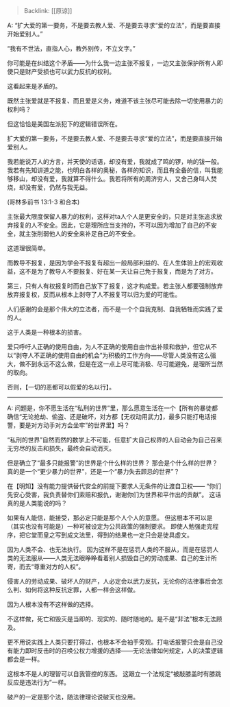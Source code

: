 > Backlink: [[原谅]]

A: “扩大爱的第一要务，不是要去教人爱、不是要去寻求“爱的立法”，而是要直接开始爱别人。”
  
“我有不世法，直指人心，教外别传，不立文字。” 

你可能是在纠结这个矛盾——为什么我一边主张不报复，一边又主张保护所有人即使只是财产受损也可以武力反抗的权利。

这看起来是矛盾的。

既然主张爱就是不报复、而且爱是义务，难道不该主张尽可能去除一切使用暴力的权利吗？

但这恰恰是美国左派犯下的逻辑错误所在。

扩大爱的第一要务，不是要去教人爱、不是要去寻求“爱的立法”，而是要直接开始爱别人。

我若能说万人的方言，并天使的话语，却没有爱，我就成了鸣的锣，响的钹一般。我若有先知讲道之能，也明白各样的奥秘，各样的知识，而且有全备的信，叫我能够移山，却没有爱，我就算不得什么。我若将所有的周济穷人，又舍己身叫人焚烧，却没有爱，仍然与我无益。

(哥林多前书 13:1-3 和合本)

主张最大限度保留人暴力的权利，这样对ta人个人是更安全的，只是对主张追求放弃报复的人不安全。因此，它是理所应当支持的，不可以因为增加了自己的不安全，就主张削弱他人的安全来补足自己的不安全。

这道理很简单。

而教导不报复，是因为学会不报复有超出一般局部利益的、在人生体验上的宏观收益，这不是为了教导人不要报复、好在某一天让自己免于报复，而是为了对方。

第三，只有人有权报复时而自己放下了报复，这才构成爱。若主张人都要强制放弃放弃报复权，反而从根本上剥夺了人不报复可以归为爱的可能性。

人们感谢的会是那个伟大的立法者，而不是一个个自我克制、自我牺牲而实践了爱的人。

这于人类是一种根本的损害。

爱只呼吁人正确的使用自由，为人不正确的使用自由作出补赎和救护，但它从不以“剥夺人不正确的使用自由的机会”为积极的工作方向——尽管人类没有这么强大，做不到永远不这么做，但是在这一点上尽可能消极、尽可能避免，是理所当然的取向。

否则，【一切的恶都可以假爱的名以行】。 

---

A: 问题是，你不愿生活在“私刑的世界”里，那么愿意生活在一个【所有的暴徒都确信“无论抢劫、偷盗、还是破坏，对方都【无权动用武力】，最多只能打电话报警，要是对方动手对方会坐牢”的世界里】吗？ 

“私刑的世界”自然而然的数学上不可能，任意扩大自己权界的人自动会为自己召来无穷尽的反击和损失，最终会自动消灭。

但是确立了“最多只能报警”的世界是个什么样的世界？ 那会是个什么样的世界？真的是一个“更少暴力的世界”，还是一个“暴力失去顾忌的世界”？ 

在【明知】没有能力提供替代安全的前提下要求人无条件的让渡自卫权—— “你们先安心受害，我负责替你们索赔和报仇，谢谢你们为世界和平作出的贡献”。 这话真的是人类能说的吗？ 

如果有人能信，能接受，那必定只能是那个人个人的意愿。 但这根本不可以是（其实也没有可能是）一种可被设定为公共政策的强制要求。 即使人勉强走完程序，把它堂而皇之写到成文法里，得到的结果也一定只会是徒具虚文。 

因为人类不会、也无法执行。 因为这样不是在惩罚人类的不服从，而是在惩罚人类的无法服从——人类无法眼睁睁看着别人损毁自己的劳动成果、自己的生计所寄，而去“尊重对方的人权”。 

侵害人的劳动成果、破坏人的财产，人必定会以武力反抗，无论你的法律事后会怎么判、如何将这种反抗定罪，人都一样会这样做。 

因为人根本没有不这样做的选择。

不这样做，死亡和毁灭是当即的、现实的、随时随地的。是不是“非法”根本无法顾及。 

更不用说实践上人类只要打得过，也根本不会袖手旁观。打电话报警只会是自己没有能力即时反击时的召唤公权力增援的选择——无论法律如何规定，人的决策逻辑都会是一样。 

这根本不是人的理智可以自我管控的东西。 这跟立一个法规定“被敲膝盖时有膝跳反应是违法行为”一样。 

破产的一定是那个法，随法律理论说破天也没用。
